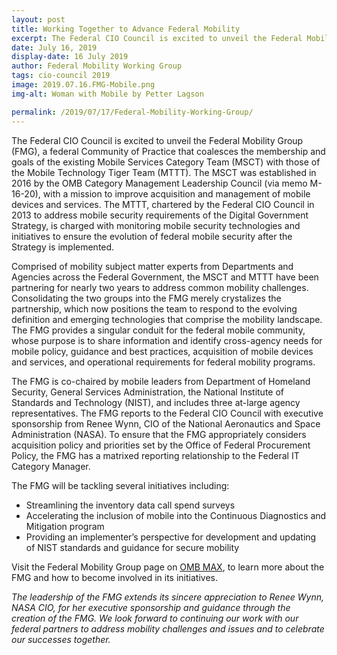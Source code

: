 ```yaml
---
layout: post
title: Working Together to Advance Federal Mobility
excerpt: The Federal CIO Council is excited to unveil the Federal Mobility Group (FMG), a federal Community of Practice that coalesces the membership and goals of the existing Mobile Services Category Team (MSCT) with those...
date: July 16, 2019
display-date: 16 July 2019
author: Federal Mobility Working Group
tags: cio-council 2019 
image: 2019.07.16.FMG-Mobile.png
img-alt: Woman with Mobile by Petter Lagson

permalink: /2019/07/17/Federal-Mobility-Working-Group/
---
```


The Federal CIO Council is excited to unveil the Federal Mobility Group (FMG), a federal Community of Practice that coalesces the membership and goals of the existing Mobile Services Category Team (MSCT) with those of the Mobile Technology Tiger Team (MTTT). The MSCT was established in 2016 by the OMB Category Management Leadership Council (via memo M-16-20), with a mission to improve acquisition and management of mobile devices and services. The MTTT, chartered by the Federal CIO Council in 2013 to address mobile security requirements of the Digital Government Strategy, is charged with monitoring mobile security technologies and initiatives to ensure the evolution of federal mobile security after the Strategy is implemented.

Comprised of mobility subject matter experts from Departments and Agencies across the Federal Government, the MSCT and MTTT have been partnering for nearly two years to address common mobility challenges. Consolidating the two groups into the FMG merely crystalizes the partnership, which now positions the team to respond to the evolving definition and emerging technologies that comprise the mobility landscape. The FMG provides a singular conduit for the federal mobile community, whose purpose is to share information and identify cross-agency needs for mobile policy, guidance and best practices, acquisition of mobile devices and services, and operational requirements for federal mobility programs.

The FMG is co-chaired by mobile leaders from Department of Homeland Security, General Services Administration, the National Institute of Standards and Technology (NIST), and includes three at-large agency representatives. The FMG reports to the Federal CIO Council with executive sponsorship from Renee Wynn, CIO of the National Aeronautics and Space Administration (NASA). To ensure that the FMG appropriately considers acquisition policy and priorities set by the Office of Federal Procurement Policy, the FMG has a matrixed reporting relationship to the Federal IT Category Manager.  

The FMG will be tackling several initiatives including:
* Streamlining the inventory data call spend surveys
* Accelerating the inclusion of mobile into the Continuous Diagnostics and Mitigation program
* Providing an implementer’s perspective for development and updating of NIST standards and guidance for secure mobility

Visit the Federal Mobility Group page on [OMB MAX](https://community.max.gov/pages/viewpage.action?pageId=1630801264), to learn more about the FMG and how to become involved in its initiatives.

*The leadership of the FMG extends its sincere appreciation to Renee Wynn, NASA CIO, for her executive sponsorship and guidance through the creation of the FMG. We look forward to continuing our work with our federal partners to address mobility challenges and issues and to celebrate our successes together.*
